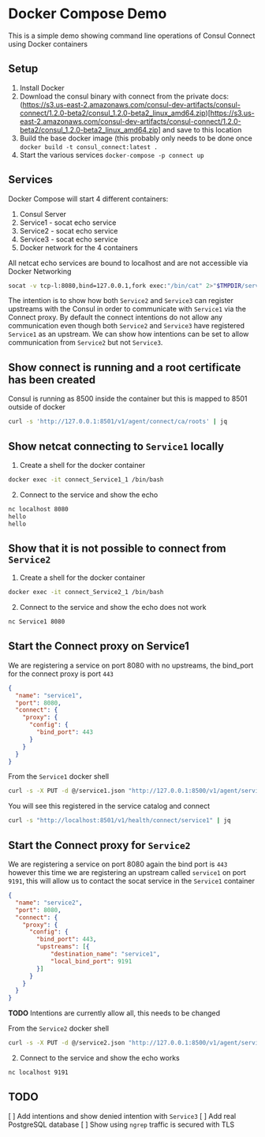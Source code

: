 # Docker Compose Demo
This is a simple demo showing command line operations of Consul Connect using Docker containers

## Setup
1. Install Docker
2. Download the consul binary with connect from the private docs: (https://s3.us-east-2.amazonaws.com/consul-dev-artifacts/consul-connect/1.2.0-beta2/consul_1.2.0-beta2_linux_amd64.zip)[https://s3.us-east-2.amazonaws.com/consul-dev-artifacts/consul-connect/1.2.0-beta2/consul_1.2.0-beta2_linux_amd64.zip] and save to this location
3. Build the base docker image (this probably only needs to be done once `docker build -t consul_connect:latest .`
4. Start the various services `docker-compose -p connect up`

## Services
Docker Compose will start 4 different containers:
1. Consul Server
2. Service1 - socat echo service
3. Service2 - socat echo service
4. Service3 - socat echo service
5. Docker network for the 4 containers

All netcat echo services are bound to localhost and are not accessible via Docker Networking
```bash
socat -v tcp-l:8080,bind=127.0.0.1,fork exec:"/bin/cat" 2>"$TMPDIR/service.out" &
```

The intention is to show how both `Service2` and `Service3` can register upstreams with the Consul in order to communicate with `Service1` via the Connect proxy.  By default the connect intentions do not allow any communication even though both `Service2` and `Service3` have registered `Service1` as an upstream.  We can show how intentions can be set to allow communication from `Service2` but not `Service3`.

## Show connect is running and a root certificate has been created
Consul is running as 8500 inside the container but this is mapped to 8501 outside of docker

```bash
curl -s 'http://127.0.0.1:8501/v1/agent/connect/ca/roots' | jq
```


## Show netcat connecting to `Service1` locally
1. Create a shell for the docker container

```bash
docker exec -it connect_Service1_1 /bin/bash
```

2. Connect to the service and show the echo

```bash
nc localhost 8080
hello
hello
```

## Show that it is not possible to connect from `Service2`
1. Create a shell for the docker container

```bash
docker exec -it connect_Service2_1 /bin/bash
```

2. Connect to the service and show the echo does not work

```bash
nc Service1 8080
```

## Start the Connect proxy on Service1

We are registering a service on port 8080 with no upstreams, the bind_port for the connect proxy is port `443`

```json
{
  "name": "service1",
  "port": 8080,
  "connect": {
    "proxy": {
      "config": {
        "bind_port": 443
      }
    }
  }
}
```

From the `Service1` docker shell
```bash
curl -s -X PUT -d @/service1.json "http://127.0.0.1:8500/v1/agent/service/register" | jq
```

You will see this registered in the service catalog and connect 
```bash
curl -s "http://localhost:8501/v1/health/connect/service1" | jq
```

## Start the Connect proxy for `Service2`

We are registering a service on port 8080 again the bind port is `443` however this time we are registering an upstream called `service1` on port `9191`, this will allow us to contact the socat service in the `Service1` container 

```json
{
  "name": "service2",
  "port": 8080,
  "connect": {
    "proxy": {
      "config": {
        "bind_port": 443,
        "upstreams": [{
            "destination_name": "service1",
            "local_bind_port": 9191
        }]
      }
    }
  }
}
```

**TODO** Intentions are currently allow all, this needs to be changed


From the `Service2` docker shell
```bash
curl -s -X PUT -d @/service2.json "http://127.0.0.1:8500/v1/agent/service/register" | jq
```

2. Connect to the service and show the echo works

```bash
nc localhost 9191
```

## TODO
[ ] Add intentions and show denied intention with `Service3`
[ ] Add real PostgreSQL database
[ ] Show using `ngrep` traffic is secured with TLS
